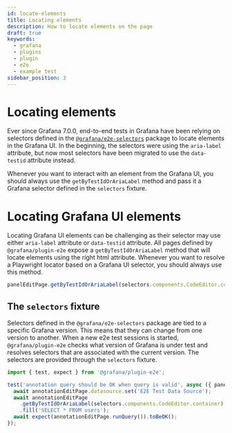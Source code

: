 ```yaml
---
id: locate-elements
title: Locating elements
description: How to locate elements on the page
draft: true
keywords:
  - grafana
  - plugins
  - plugin
  - e2e
  - example test
sidebar_position: 3
---
```


# Locating elements

Ever since Grafana 7.0.0, end-to-end tests in Grafana have been relying on selectors defined in the [`@grafana/e2e-selectors`](https://github.com/grafana/grafana/tree/main/packages/grafana-e2e-selectors) package to locate elements in the Grafana UI. In the beginning, the selectors were using the `aria-label` attribute, but now most selectors have been migrated to use the `data-testid` attribute instead.

Whenever you want to interact with an element from the Grafana UI, you should always use the `getByTestIdOrAriaLabel` method and pass it a Grafana selector defined in the `selectors` fixture.

# Locating Grafana UI elements

Locating Grafana UI elements can be challenging as their selector may use either `aria-label` attribute or `data-testid` attribute. All pages defined by `@grafana/plugin-e2e` expose a `getByTestIdOrAriaLabel` method that will locate elements using the right html attribute. Whenever you want to resolve a Playwright locator based on a Grafana UI selector, you should always use this method.

```ts
panelEditPage.getByTestIdOrAriaLabel(selectors.components.CodeEditor.container).click();
```

## The `selectors` fixture

Selectors defined in the `@grafana/e2e-selectors` package are tied to a specific Grafana version. This means that they can change from one version to another. When a new e2e test sessions is started, `@grafana/plugin-e2e` checks what version of Grafana is under test and resolves selectors that are associated with the current version. The selectors are provided through the `selectors` fixture.

```typescript
import { test, expect } from '@grafana/plugin-e2e';

test('annotation query should be OK when query is valid', async ({ panelEditPage, page, selectors }) => {
  await annotationEditPage.datasource.set('E2E Test Data Source');
  await annotationEditPage
    .getByTestIdOrAriaLabel(selectors.components.CodeEditor.container)
    .fill('SELECT * FROM users');
  await expect(annotationEditPage.runQuery()).toBeOK();
});
```
